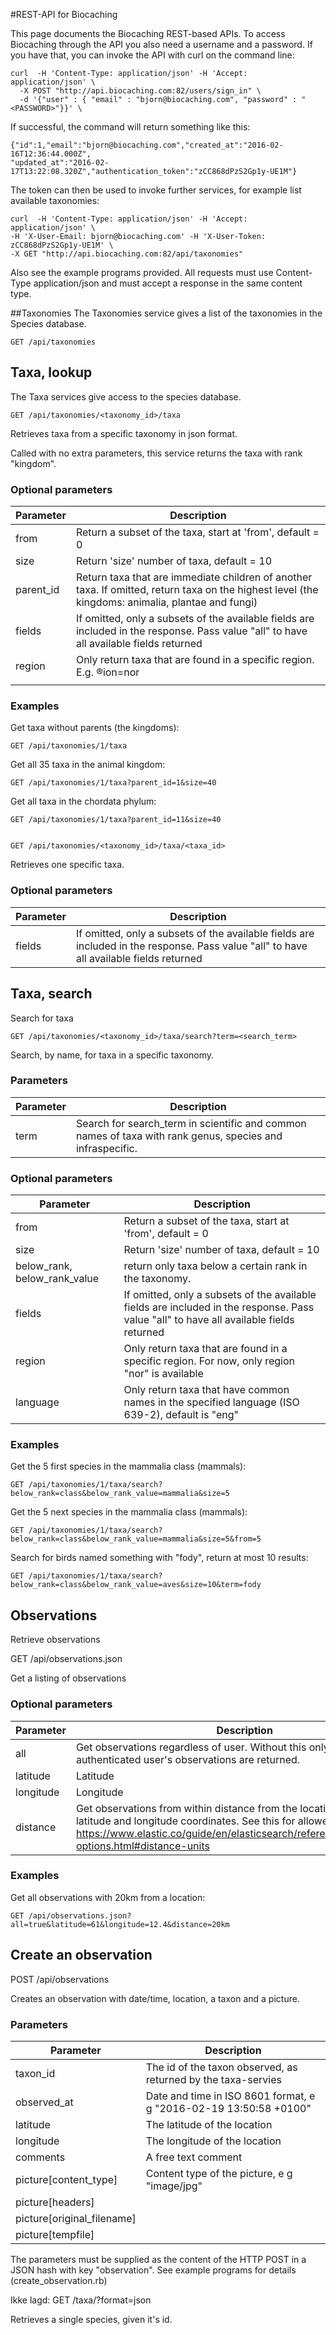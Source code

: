 #REST-API for Biocaching

This page documents the Biocaching REST-based APIs. To access Biocaching through the API you also need a username and a password. If you have that, you can invoke the API with curl on the command line: 

    curl  -H 'Content-Type: application/json' -H 'Accept: application/json' \
      -X POST "http://api.biocaching.com:82/users/sign_in" \
      -d '{"user" : { "email" : "bjorn@biocaching.com", "password" : "<PASSWORD>"}}' \

If successful, the command will return something like this: 

    {"id":1,"email":"bjorn@biocaching.com","created_at":"2016-02-16T12:36:44.000Z",
    "updated_at":"2016-02-17T13:22:08.320Z","authentication_token":"zCC868dPzS2Gp1y-UE1M"}

The token can then be used to invoke further services, for example list available taxonomies: 

    curl  -H 'Content-Type: application/json' -H 'Accept: application/json' \
    -H 'X-User-Email: bjorn@biocaching.com' -H 'X-User-Token: zCC868dPzS2Gp1y-UE1M' \
    -X GET "http://api.biocaching.com:82/api/taxonomies" 

Also see the example programs provided.
All requests must use Content-Type application/json and must accept a response in the same content type. 

##Taxonomies
The Taxonomies service gives a list of the taxonomies in the Species database.

    GET /api/taxonomies

## Taxa, lookup
The Taxa services give access to the species database.

    GET /api/taxonomies/<taxonomy_id>/taxa

Retrieves taxa from a specific taxonomy in json format.

Called with no extra parameters, this service returns the taxa with rank "kingdom".

### Optional parameters

| Parameter  | Description |
| ------------- | ------------- |
| from  | Return a subset of the taxa, start at 'from', default = 0  |
| size | Return 'size' number of taxa, default = 10  |
| parent_id | Return taxa that are immediate children of another taxa. If omitted, return taxa on the highest level (the kingdoms: animalia, plantae and fungi) |
| fields | If omitted, only a subsets of the available fields are included in the response. Pass value "all" to have all available fields returned |
| region | Only return taxa that are found in a specific region. E.g. ®ion=nor |
|  |  |


### Examples

Get taxa without parents (the kingdoms):

    GET /api/taxonomies/1/taxa

Get all 35 taxa in the animal kingdom:

    GET /api/taxonomies/1/taxa?parent_id=1&size=40

Get all taxa in the chordata phylum:

    GET /api/taxonomies/1/taxa?parent_id=11&size=40


    GET /api/taxonomies/<taxonomy_id>/taxa/<taxa_id>

Retrieves one specific taxa.

### Optional parameters

| Parameter  | Description |
| ------------- | ------------- |
| fields | If omitted, only a subsets of the available fields are included in the response. Pass value "all" to have all available fields returned |

## Taxa, search
Search for taxa

    GET /api/taxonomies/<taxonomy_id>/taxa/search?term=<search_term>

Search, by name, for taxa in a specific taxonomy.


### Parameters

| Parameter  | Description |
| ------------- | ------------- |
| term  |  Search for search_term in scientific and common names of taxa with rank genus, species and infraspecific.  |

### Optional parameters

| Parameter  | Description |
| ------------- | ------------- |
| from  | Return a subset of the taxa, start at 'from', default = 0  |
| size | Return 'size' number of taxa, default = 10  |
| below_rank, below_rank_value | return only taxa below a certain rank in the taxonomy.|
| fields | If omitted, only a subsets of the available fields are included in the response. Pass value "all" to have all available fields returned |
| region | Only return taxa that are found in a specific region. For now, only region "nor" is available |
| language | Only return taxa that have common names in the specified language (ISO 639-2), default is "eng" |


### Examples

Get the 5 first species in the mammalia class (mammals):

    GET /api/taxonomies/1/taxa/search?below_rank=class&below_rank_value=mammalia&size=5

Get the 5 next species in the mammalia class (mammals):

    GET /api/taxonomies/1/taxa/search?below_rank=class&below_rank_value=mammalia&size=5&from=5

Search for birds named something with "fody", return at most 10 results:

    GET /api/taxonomies/1/taxa/search?below_rank=class&below_rank_value=aves&size=10&term=fody

## Observations

Retrieve observations

   GET /api/observations.json

Get a listing of observations

### Optional parameters

| Parameter  | Description |
| ------------- | ------------- |
| all  | Get observations regardless of user. Without this only the authenticated user's observations are returned.  |
| latitude  | Latitude |
| longitude  | Longitude |
| distance  | Get observations from within distance from the location given by the latitude and longitude coordinates. See this for allowed formats: https://www.elastic.co/guide/en/elasticsearch/reference/1.4/common-options.html#distance-units  |


### Examples

Get all observations with 20km from a location:
    
    GET /api/observations.json?all=true&latitude=61&longitude=12.4&distance=20km

## Create an observation

  POST /api/observations
  
Creates an observation with date/time, location, a taxon and a picture. 

### Parameters

| Parameter | Description |
| ------------- | ------------- |
| taxon_id | The id of the taxon observed, as returned by the taxa-servies |
| observed_at | Date and time in ISO 8601 format, e g "2016-02-19 13:50:58 +0100" |
| latitude | The latitude of the location |
| longitude | The longitude of the location |
| comments | A free text comment |
| picture[content_type] | Content type of the picture, e g "image/jpg" |
| picture[headers] |  |
| picture[original_filename] |  |
| picture[tempfile] |  |

The parameters must be supplied as the content of the HTTP POST in a JSON hash with key "observation". 
See example programs for details (create_observation.rb)   

Ikke lagd:
GET /taxa/<id>?format=json

Retrieves a single species, given it's id.
